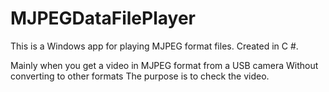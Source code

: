 # MJPEGDataFilePlayer

This is a Windows app for playing MJPEG format files.
Created in C #.

Mainly when you get a video in MJPEG format from a USB camera
Without converting to other formats
The purpose is to check the video.

